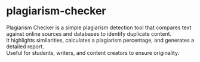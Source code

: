 # plagiarism-checker
Plagiarism Checker is a simple plagiarism detection tool that compares text against online sources and databases to identify duplicate content.<br> It highlights similarities, calculates a plagiarism percentage, and generates a detailed report.<br> Useful for students, writers, and content creators to ensure originality.<br> 

